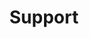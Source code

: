 ---
title: Support
banner:
  title: Kunden-Support
  content: Unser ServiceDesk-Team aus ausgebildeten und zertifizierten Consultants wird sich mit Ihnen in Verbindung setzen.
  bg_image: images/uploads/charlesdeluvio-Lks7vei-eAg-unsplash.jpg

linke_box:
  img: "images/sidebar/telephone.png"
  headline: "IT-Service"
  copy: "Sie benötigen Support für Ihre Full-Managed Lösung oder möchten Unterstützung für Ihre IT-Infrastruktur. Kontaktieren Sie uns bitte über folgende Wege."
  headline-service: "IT-Service E-Mail für Vertragskunden:"
  service-vertragskunden-email: "servicedeskVertragskunden@dpx.de"
  service-email: "servicedesk@dpx.de"
  service-tel: "+49 69 5308 439 20"
  buttons:
    - name: "Lorem Ispum 1"
      link: "contact"
    - name: "Lorem Ispum 2"
      link: "contact"
    - name: "Lorem Ispum 3"
      link: "contact"

rechte_box:
  img: "images/sidebar/telephone.png"
  headline: "DPX, DMS, KI-Dienste"
  copy: "Nutzen Sie GODYO P4, DMS oder auch unsere KI-Dienste und etwas funktioniert nicht? Kontaktieren Sie uns bitte über folgende Wege:"
  software-service-mail: "hotline@dpx.de"
  software-service-tel: "+49 69 5308 439 20"
  button:
    - name: "Zugang zum Support-Portal"
      link: "contact"
---
